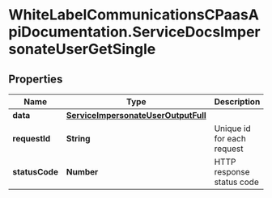 # WhiteLabelCommunicationsCPaasApiDocumentation.ServiceDocsImpersonateUserGetSingle

## Properties

Name | Type | Description | Notes
------------ | ------------- | ------------- | -------------
**data** | [**ServiceImpersonateUserOutputFull**](ServiceImpersonateUserOutputFull.md) |  | [optional] 
**requestId** | **String** | Unique id for each request | [optional] 
**statusCode** | **Number** | HTTP response status code | [optional] 


